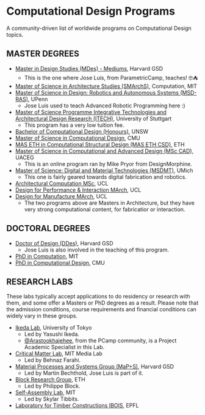 # Computational Design Programs
A community-driven list of worldwide programs on Computational Design topics.



## MASTER DEGREES 

- [Master in Design Studies (MDes) - Mediums](https://www.gsd.harvard.edu/design-studies/mediums/), Harvard GSD
  - This is the one where Jose Luis, from ParametricCamp, teaches! 🤓⛺
- [Master of Science in Architecture Studies (SMArchS)](https://architecture.mit.edu/computation), Computation, MIT
- [Master of Science in Design: Robotics and Autonomous Systems (MSD-RAS)](https://ras.design.upenn.edu/), UPenn
  - Jose Luis used to teach Advanced Robotic Programming here :)
- [Master of Science Programme Integrative Technologies and Architectural Design Research (ITECH)](https://www.itech.uni-stuttgart.de/), University of Stuttgart
  - This program has a very low tuition fee. 
- [Bachelor of Computational Design (Honours)](https://www.unsw.edu.au/study/undergraduate/bachelor-of-computational-design-honours), UNSW 
- [Master of Science in Computational Design](https://www.architecture.cmu.edu/computational-design), CMU
- [MAS ETH in Computational Structural Design (MAS ETH CSD)](https://sce.ethz.ch/en/programmes-and-courses/search-current-courses/mas/mas-eth-csd.html#Organiser), ETH
- [Master of Science in Computational and Advanced Design (MSc CAD)](https://designmorphine.com/education/designmorphine-masters-y23-24), UACEG
  - This is an online program ran by Mike Pryor from DesignMorphine.
- [Master of Science: Digital and Material Technologies (MSDMT)](https://taubmancollege.umich.edu/academics/architecture/master-of-science-in-architecture-design-and-research/), UMich
  - This one is fairly geared towards digital fabrication and robotics.
- [Architectural Computation MSc](https://www.ucl.ac.uk/prospective-students/graduate/taught-degrees/architectural-computation-msc), UCL
- [Design for Performance & Interaction MArch](https://www.ucl.ac.uk/bartlett/architecture/programmes/postgraduate/march-design-for-performance-and-interaction), UCL
- [Design for Manufacture MArch](https://www.ucl.ac.uk/bartlett/architecture/programmes/postgraduate/march-design-for-manufacture), UCL
  - The two programs above are Masters in Architecture, but they have very strong computational content, for fabricatior or interaction. 


## DOCTORAL DEGREES

- [Doctor of Design (DDes)](https://www.gsd.harvard.edu/doctoral-programs/doctor-of-design/), Harvard GSD
  - Jose Luis is also involved in the teaching of this program. 
- [PhD in Computation](https://architecture.mit.edu/computation), MIT
- [PhD in Computational Design](https://www.architecture.cmu.edu/computational-design), CMU


## RESEARCH LABS

These labs typically accept applications to do residency or research with them, and some offer a Masters or PhD degrees as a result. Please note that the admission conditions, course requirements and financial conditions can widely vary in these groups.

- [Ikeda Lab](https://arch.t.u-tokyo.ac.jp/en/laboratory/yasushi-ikeda-lab/), University of Tokyo
  - Led by Yasushi Ikeda.
  - [@Arastookhajehee](https://github.com/Arastookhajehee), from the PCamp community, is a Project Academic Specialist in this Lab.
- [Critical Matter Lab](https://www.media.mit.edu/groups/critical-matter/overview/), MIT Media Lab
  - Led by Behnaz Farahi.
- [Material Processes and Systems Group (MaP+S)](https://research.gsd.harvard.edu/maps/), Harvard GSD
  - Led by Martin Bechthold, Jose Luis is part of it. 
- [Block Research Group](https://brg.ethz.ch/), ETH
  - Led by Philippe Block.
- [Self-Assembly Lab](https://selfassemblylab.mit.edu/skylar-tibbits), MIT
  - Led by Skylar Tibbits. 
- [Laboratory for Timber Constructions IBOIS](https://www.epfl.ch/labs/ibois/), EPFL